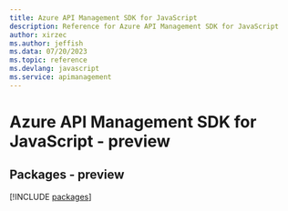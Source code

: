 ```yaml
---
title: Azure API Management SDK for JavaScript
description: Reference for Azure API Management SDK for JavaScript
author: xirzec
ms.author: jeffish
ms.data: 07/20/2023
ms.topic: reference
ms.devlang: javascript
ms.service: apimanagement
---
```

# Azure API Management SDK for JavaScript - preview
## Packages - preview
[!INCLUDE [packages](api-management-index.md)]